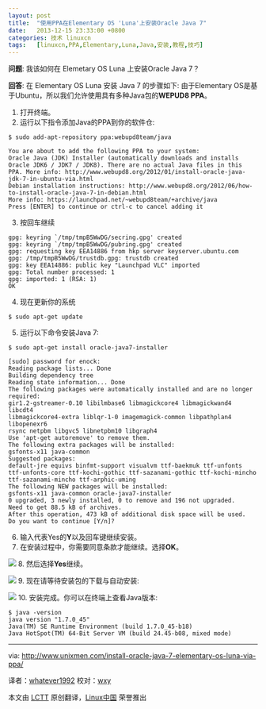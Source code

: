 ```yaml
---
layout: post
title:	"使用PPA在Elementary OS 'Luna'上安装Oracle Java 7"
date:	2013-12-15 23:33:00 +0800 
categories:	技术 linuxcn 
tags:	[linuxcn,PPA,Elementary,Luna,Java,安装,教程,技巧]
---
```



**问题**: 我该如何在 Elemetary OS Luna 上安装Oracle Java 7？


**回答**: 在 Elementary OS Luna 安装 Java 7 的步骤如下: 由于Elementary OS是基于Ubuntu，所以我们允许使用具有多种Java包的**WEPUD8 PPA**。


1. 打开终端。
2. 运行以下指令添加Java的PPA到你的软件仓:



```
$ sudo add-apt-repository ppa:webupd8team/java

You are about to add the following PPA to your system:
Oracle Java (JDK) Installer (automatically downloads and installs Oracle JDK6 / JDK7 / JDK8). There are no actual Java files in this PPA. More info: http://www.webupd8.org/2012/01/install-oracle-java-jdk-7-in-ubuntu-via.html
Debian installation instructions: http://www.webupd8.org/2012/06/how-to-install-oracle-java-7-in-debian.html
More info: https://launchpad.net/~webupd8team/+archive/java
Press [ENTER] to continue or ctrl-c to cancel adding it

```
3. 按回车继续



```
gpg: keyring `/tmp/tmpB5WwDG/secring.gpg' created
gpg: keyring `/tmp/tmpB5WwDG/pubring.gpg' created
gpg: requesting key EEA14886 from hkp server keyserver.ubuntu.com
gpg: /tmp/tmpB5WwDG/trustdb.gpg: trustdb created
gpg: key EEA14886: public key "Launchpad VLC" imported
gpg: Total number processed: 1
gpg: imported: 1 (RSA: 1)
OK

```
4. 现在更新你的系统



```
$ sudo apt-get update

```
5. 运行以下命令安装Java 7:



```
$ sudo apt-get install oracle-java7-installer

[sudo] password for enock:
Reading package lists... Done
Building dependency tree
Reading state information... Done
The following packages were automatically installed and are no longer required:
gir1.2-gstreamer-0.10 libilmbase6 libmagickcore4 libmagickwand4 libcdt4
libmagickcore4-extra liblqr-1-0 imagemagick-common libpathplan4 libopenexr6
rsync netpbm libgvc5 libnetpbm10 libgraph4
Use 'apt-get autoremove' to remove them.
The following extra packages will be installed:
gsfonts-x11 java-common
Suggested packages:
default-jre equivs binfmt-support visualvm ttf-baekmuk ttf-unfonts
ttf-unfonts-core ttf-kochi-gothic ttf-sazanami-gothic ttf-kochi-mincho
ttf-sazanami-mincho ttf-arphic-uming
The following NEW packages will be installed:
gsfonts-x11 java-common oracle-java7-installer
0 upgraded, 3 newly installed, 0 to remove and 196 not upgraded.
Need to get 88.5 kB of archives.
After this operation, 473 kB of additional disk space will be used.
Do you want to continue [Y/n]?

```
6. 输入代表Yes的**Y**以及回车键继续安装。
7. 在安装过程中，你需要同意条款才能继续。选择**OK**。


![](/Asserts/Images//attachment/album/201312/15/233141q4ee3hu5q046a75z.png)
8. 然后选择**Yes**继续。


![](/Asserts/Images//attachment/album/201312/15/233143t49bixqxakktkp7j.png)
9. 现在请等待安装包的下载与自动安装:


![](/Asserts/Images//attachment/album/201312/15/233157vdvh4i2gipziv5q0.png)
10. 安装完成。你可以在终端上查看Java版本:



```
$ java -version
java version "1.7.0_45"
Java(TM) SE Runtime Environment (build 1.7.0_45-b18)
Java HotSpot(TM) 64-Bit Server VM (build 24.45-b08, mixed mode)

```



---


via: <http://www.unixmen.com/install-oracle-java-7-elementary-os-luna-via-ppa/>


译者：[whatever1992](https://github.com/whatever1992) 校对：[wxy](https://github.com/wxy)


本文由 [LCTT](https://github.com/LCTT/TranslateProject) 原创翻译，[Linux中国](http://linux.cn/) 荣誉推出
